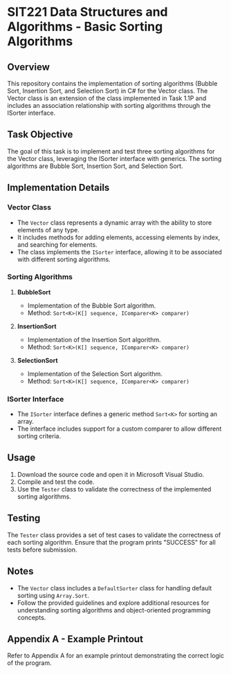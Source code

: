 # SIT221 Data Structures and Algorithms - Basic Sorting Algorithms

## Overview
This repository contains the implementation of sorting algorithms (Bubble Sort, Insertion Sort, and Selection Sort) in C# for the Vector class. The Vector class is an extension of the class implemented in Task 1.1P and includes an association relationship with sorting algorithms through the ISorter interface.

## Task Objective
The goal of this task is to implement and test three sorting algorithms for the Vector class, leveraging the ISorter interface with generics. The sorting algorithms are Bubble Sort, Insertion Sort, and Selection Sort.

## Implementation Details
### Vector Class
- The `Vector` class represents a dynamic array with the ability to store elements of any type.
- It includes methods for adding elements, accessing elements by index, and searching for elements.
- The class implements the `ISorter` interface, allowing it to be associated with different sorting algorithms.

### Sorting Algorithms
1. **BubbleSort**
   - Implementation of the Bubble Sort algorithm.
   - Method: `Sort<K>(K[] sequence, IComparer<K> comparer)`

2. **InsertionSort**
   - Implementation of the Insertion Sort algorithm.
   - Method: `Sort<K>(K[] sequence, IComparer<K> comparer)`

3. **SelectionSort**
   - Implementation of the Selection Sort algorithm.
   - Method: `Sort<K>(K[] sequence, IComparer<K> comparer)`

### ISorter Interface
- The `ISorter` interface defines a generic method `Sort<K>` for sorting an array.
- The interface includes support for a custom comparer to allow different sorting criteria.

## Usage
1. Download the source code and open it in Microsoft Visual Studio.
2. Compile and test the code.
3. Use the `Tester` class to validate the correctness of the implemented sorting algorithms.

## Testing
The `Tester` class provides a set of test cases to validate the correctness of each sorting algorithm. Ensure that the program prints "SUCCESS" for all tests before submission.

## Notes
- The `Vector` class includes a `DefaultSorter` class for handling default sorting using `Array.Sort`.
- Follow the provided guidelines and explore additional resources for understanding sorting algorithms and object-oriented programming concepts.

## Appendix A - Example Printout
Refer to Appendix A for an example printout demonstrating the correct logic of the program.

